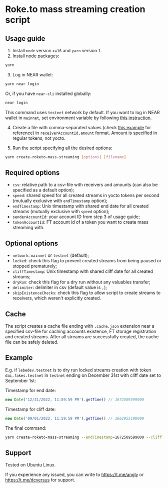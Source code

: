 # Roke.to mass streaming creation script

## Usage guide

1. Install `node` version `>=16` and `yarn` version `1`.
2. Install node packages:

```bash
yarn
```

3. Log in NEAR wallet:

```bash
yarn near login
```

Or, if you have `near-cli` installed globally:

```bash
near login
```

This command uses `testnet` network by default. If you want to log in NEAR wallet in `mainnet`, set environment variable by following [this instruction](https://docs.near.org/docs/tools/near-cli#network-selection).

4. Create a file with comma-separated values (check [this example](example/example.csv) for reference) in `receiverAccountId,amount` format. Amount is specified in regular tokens, not yocto.

5. Run the script specifying all the desired options:

```bash
yarn create-roketo-mass-streaming [options] [filename]
```

## Required options

* `csv`: relative path to a csv-file with receivers and amounts (can also be specified as a default option);
* `speed`: shared speed for all created streams in yocto tokens per second (mutually exclusive with `endTimestamp` option);
* `endTimestamp`: Unix timestamp with shared end date for all created streams (mutually exclusive with `speed` option);
* `senderAccountId`: your account ID from step 3 of usage guide;
* `tokenAccountId`: FT account id of a token you want to create mass streaming with.

## Optional options
* `network`: `mainnet` or `testnet` (default);
* `locked`: check this flag to prevent created streams from being paused or stopped prematurely;
* `cliffTimestamp`: Unix timestamp with shared cliff date for all created streams;
* `dryRun`: check this flag for a dry run without any valuables transfer;
* `delimiter`: delimiter in csv (default value is `,`);
* `skipExistenceChecks`: check this flag to allow script to create streams to receivers, which weren't explicitly created.

## Cache

The script creates a cache file ending with `.cache.json` extension near a specified csv-file for caching accounts existence, FT storage registration and created streams. After all streams are successfully created, the cache file can be safely deleted.

## Example

E.g. if `lebedev.testnet` is to dry run locked streams creation with token `dai.fakes.testnet` in `testnet` ending on December 31st with cliff date set to September 1st:

Timestamp for end date:

```js
new Date('12/31/2022, 11:59:59 PM').getTime() // 1672509599000
```

Timestamp for cliff date:

```js
new Date('09/01/2022, 11:59:59 PM').getTime() // 1662055199000
```

The final command:

```bash
yarn create-roketo-mass-streaming --endTimestamp=1672509599000 --cliffTimestamp=1662055199000 --senderAccountId=lebedev.testnet --tokenAccountId=dai.fakes.testnet --dryRun --locked --delimiter=';' example/example.csv
```

## Support

Tested on Ubuntu Linux.

If you experience any issued, you can write to https://t.me/angly or https://t.me/dcversus for support.